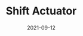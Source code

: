 ---
title: "Shift Actuator"
title_img: "fsae/007-shift.jpg"
title_classes: "square"
title_styles: ""

date: 2021-09-12
draft: false
layout: collage

wrapper_classes: ""
cards:
  - body: >
      Fast and foolproof electric shift actuator as a replacement for kick-shifting on a YFZ450R engine.

  - raw_html: '<iframe width="560" height="315" src="https://www.youtube.com/embed/-E58AdV05kc" frameborder="0" allowfullscreen></iframe>'
    caption: "Shifting in Action"
  
  - styles: "text-align: left;"
    body: >
      Past members on the RoseGPE team tried to develop paddle shifting for thair cars, with mostly poor success. Pneumatics are heavy. Linear actuators are lossy. The system needed to be:

      - Efficient in terms of power; electrical power is sparse

      - Fast; more speed = more better

      - Fully robust; if it mis-shifts, it can't get stuck

      With this in mind, I wanted to develop something that was dead-nuts simple mechanically with high efficiency. A few concepts were considered:

      - 4-bar linkage from a planetary gearbox

      - Full spur gearbox

      - Worm gearbox

      - Sector gear driven by planetary gearbox

      Of these, the 4-bar and sector gears offered the highest efficiency and ease of manufacture. The sector gear option would require, of course, a custom sector gear- a costly EDM operation. However, this option offers the smoothest power delivery at high travels.
  
  - img: "fsae/007-shift-design.png"
    caption: "CAD Design"


  - styles: "text-align: left;"
    body: >
      With this in mind, I began designing and made a prototype. This made a few things quite apparent:

        - Mounting to the YFZ450R around the shift shaft region is HARD. There are few bolts.
        
        - Mesh is important!

        - The engine CAD we had was horribly wrong. None of the bolts were in the places the CAD said they were.

        - Even if a component is a simple prototype part, it doesn't hurt to analyze it- the load paths could be so bad that the part is useless.

  - body: >
      After dealing with these problems, I built a second revision that addressed these issues. The shifter mounts to the case bolts and chain guard - three good rigid mounting points. The sector gear was analyzed and supports for it drawn out further to better take the torque from the spur gear.

  - body: >
      In the video, you can see some cams rattling on the shaft next to some micro switches. After some experimenting, we determined that we really didn't need the complexity of sensing the shaft position - simply running the actuator for set amounts of time worked to make successful shifts!

---